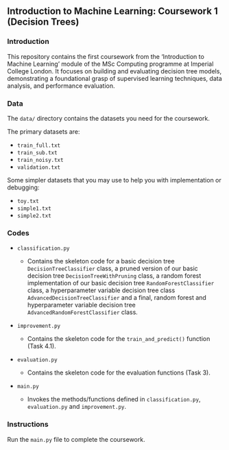 ## Introduction to Machine Learning: Coursework 1 (Decision Trees)

### Introduction

This repository contains the first coursework from the ‘Introduction to Machine Learning’ module of the MSc Computing programme at Imperial College London. It focuses on building and evaluating decision tree models, demonstrating a foundational grasp of supervised learning techniques, data analysis, and performance evaluation.

### Data

The ``data/`` directory contains the datasets you need for the coursework.

The primary datasets are:
- ``train_full.txt``
- ``train_sub.txt``
- ``train_noisy.txt``
- ``validation.txt``

Some simpler datasets that you may use to help you with implementation or 
debugging:
- ``toy.txt``
- ``simple1.txt``
- ``simple2.txt``

### Codes

- ``classification.py``

	* Contains the skeleton code for a basic decision tree ``DecisionTreeClassifier`` class, a pruned version of our basic decision tree ``DecisionTreeWithPruning`` class, a random forest implementation of our basic decision tree ``RandomForestClassifier`` class, a hyperparameter variable decision tree class ``AdvancedDecisionTreeClassifier`` and a final, random forest and hyperparameter variable decision tree ``AdvancedRandomForestClassifier`` class.

- ``improvement.py``

	* Contains the skeleton code for the ``train_and_predict()`` function (Task 4.1).

- ``evaluation.py``

	* Contains the skeleton code for the evaluation functions (Task 3).

- ``main.py``

	* Invokes the methods/functions defined in ``classification.py``, ``evaluation.py`` and ``improvement.py``.


### Instructions

Run the ``main.py`` file to complete the coursework.



